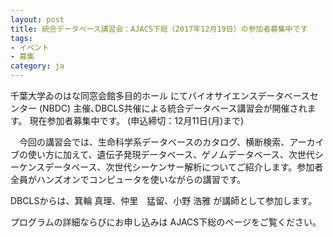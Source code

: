 ```yaml
---
layout: post
title: 統合データベース講習会：AJACS下総（2017年12月19日）の参加者募集中です
tags:
- イベント
- 募集
category: ja
---
```


千葉大学ゐのはな同窓会館多目的ホール にてバイオサイエンスデータベースセンター (NBDC) 主催､DBCLS共催による統合データベース講習会が開催されます。
現在参加者募集中です。 (申込締切：12月11日(月)まで)

 

　今回の講習会では、生命科学系データベースのカタログ、横断検索、アーカイブの使い方に加えて、遺伝子発現データベース、ゲノムデータベース、次世代シーケンスデータベース、次世代シーケンサー解析についてご紹介します。参加者全員がハンズオンでコンピュータを使いながらの講習です。

 

DBCLSからは、箕輪 真理、仲里　猛留、小野 浩雅 が講師として参加します。

 

プログラムの詳細ならびにお申し込みは AJACS下総のページをご覧ください。